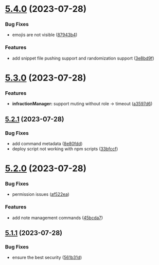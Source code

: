 # [5.4.0](https://github.com/onesoft-sudo/sudobot/compare/v5.3.0...v5.4.0) (2023-07-28)


### Bug Fixes

* emojis are not visible ([87943b4](https://github.com/onesoft-sudo/sudobot/commit/87943b44a59994b9a287302b565bd2faca0d242a))


### Features

* add snippet file pushing support and randomization support ([3e8bd9f](https://github.com/onesoft-sudo/sudobot/commit/3e8bd9fdf1a48dec479e6c2dbd56083acd529360))



# [5.3.0](https://github.com/onesoft-sudo/sudobot/compare/v5.2.1...v5.3.0) (2023-07-28)


### Features

* **infractionManager:** support muting without role -> timeout ([a3597d6](https://github.com/onesoft-sudo/sudobot/commit/a3597d69856872fe478ffed8e7d254b63d3d59e5))



## [5.2.1](https://github.com/onesoft-sudo/sudobot/compare/v5.2.0...v5.2.1) (2023-07-28)


### Bug Fixes

* add command metadata ([8e80fdd](https://github.com/onesoft-sudo/sudobot/commit/8e80fddc509ba4f6c042739adff0175e77ef46b6))
* deploy script not working with npm scripts ([33bfccf](https://github.com/onesoft-sudo/sudobot/commit/33bfccf351e9fc81e00dd2a3291d4b33a855b813))



# [5.2.0](https://github.com/onesoft-sudo/sudobot/compare/v5.1.1...v5.2.0) (2023-07-28)


### Bug Fixes

* permission issues ([af522ea](https://github.com/onesoft-sudo/sudobot/commit/af522ea208f4ff51278c9bd8a040b9b3fd4a5088))


### Features

* add note management commands ([45bcda7](https://github.com/onesoft-sudo/sudobot/commit/45bcda7502512e2c2b66fbfc3367e015a45ade43))



## [5.1.1](https://github.com/onesoft-sudo/sudobot/compare/v5.1.0...v5.1.1) (2023-07-28)


### Bug Fixes

* ensure the best security ([561b31d](https://github.com/onesoft-sudo/sudobot/commit/561b31dfe322dede3aadc31c506e4b9d91ca7cd1))



